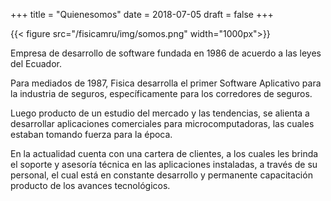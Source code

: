 +++
title = "Quienesomos"
date = 2018-07-05
draft = false
+++

{{< figure src="/fisicamru/img/somos.png" width="1000px">}}


Empresa de desarrollo de software fundada en 1986 de acuerdo a las leyes del Ecuador.

Para mediados de 1987, Fisica desarrolla el primer Software Aplicativo para la industria de seguros, específicamente para los corredores de seguros.

Luego producto de un estudio del mercado y las tendencias, se alienta a desarrollar
aplicaciones comerciales para microcomputadoras, las cuales estaban tomando fuerza para la época.

En la actualidad cuenta con una cartera de clientes, a los cuales les brinda el 
soporte y asesoría técnica en las aplicaciones instaladas, a través de su personal, 
el cual está en constante desarrollo y permanente capacitación producto de los avances tecnológicos. 